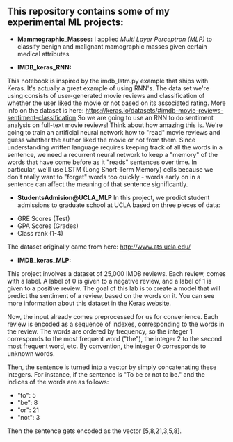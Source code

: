 ## This repository contains some of my experimental ML projects:

* **Mammographic_Masses:** I applied *Multi Layer Perceptron (MLP)* to classify benign and malignant mamographic masses given certain medical attributes

* **IMDB_keras_RNN:**

This notebook is inspired by the imdb_lstm.py example that ships with Keras. It's actually a great example of using RNN's. The data set we're using consists of user-generated movie reviews and classification of whether the user liked the movie or not based on its associated rating.
More info on the dataset is here:
https://keras.io/datasets/#imdb-movie-reviews-sentiment-classification
So we are going to use an RNN to do sentiment analysis on full-text movie reviews!
Think about how amazing this is. We're going to train an artificial neural network how to "read" movie reviews and guess whether the author liked the movie or not from them.
Since understanding written language requires keeping track of all the words in a sentence, we need a recurrent neural network to keep a "memory" of the words that have come before as it "reads" sentences over time.
In particular, we'll use LSTM (Long Short-Term Memory) cells because we don't really want to "forget" words too quickly - words early on in a sentence can affect the meaning of that sentence significantly.

* **StudentsAdmision@UCLA_MLP** In this project, we predict student admissions to graduate school at UCLA based on three pieces of data:
- GRE Scores (Test)
- GPA Scores (Grades)
- Class rank (1-4)

The dataset originally came from here: http://www.ats.ucla.edu/


* **IMDB_keras_MLP:**

This project involves a dataset of 25,000 IMDB reviews. Each review, comes with a label. A label of 0 is given to a negative review, and a label of 1 is given to a positive review. The goal of this lab is to create a model that will predict the sentiment of a review, based on the words on it. You can see more information about this dataset in the Keras website.

Now, the input already comes preprocessed for us for convenience. Each review is encoded as a sequence of indexes, corresponding to the words in the review. The words are ordered by frequency, so the integer 1 corresponds to the most frequent word ("the"), the integer 2 to the second most frequent word, etc. By convention, the integer 0 corresponds to unknown words.

Then, the sentence is turned into a vector by simply concatenating these integers. For instance, if the sentence is "To be or not to be." and the indices of the words are as follows:
- "to": 5
- "be": 8
- "or": 21
- "not": 3

Then the sentence gets encoded as the vector [5,8,21,3,5,8].
